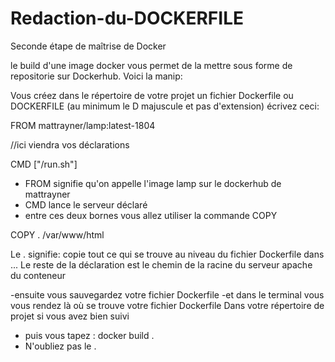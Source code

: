# Redaction-du-DOCKERFILE
Seconde étape de maîtrise de Docker

le build d'une image docker vous permet de la mettre sous forme de repositorie sur Dockerhub.
Voici la manip:


Vous créez dans le répertoire de votre projet un fichier Dockerfile ou DOCKERFILE 
(au minimum le D majuscule et pas d'extension)
écrivez ceci:

FROM mattrayner/lamp:latest-1804

//ici viendra vos déclarations

CMD ["/run.sh"]

- FROM signifie qu'on appelle l'image lamp sur le dockerhub de mattrayner
- CMD lance le serveur déclaré
- entre ces deux bornes vous allez utiliser la commande COPY

COPY .  /var/www/html

Le . signifie:  copie tout ce qui se trouve au niveau du fichier Dockerfile dans ...
Le reste de la déclaration est le chemin de la racine du serveur apache du conteneur

-ensuite vous sauvegardez votre fichier Dockerfile
-et dans le terminal vous vous rendez là où se trouve votre fichier Dockerfile
  Dans votre répertoire de projet si vous avez bien suivi
- puis vous tapez :     docker build .
- N'oubliez pas le .

